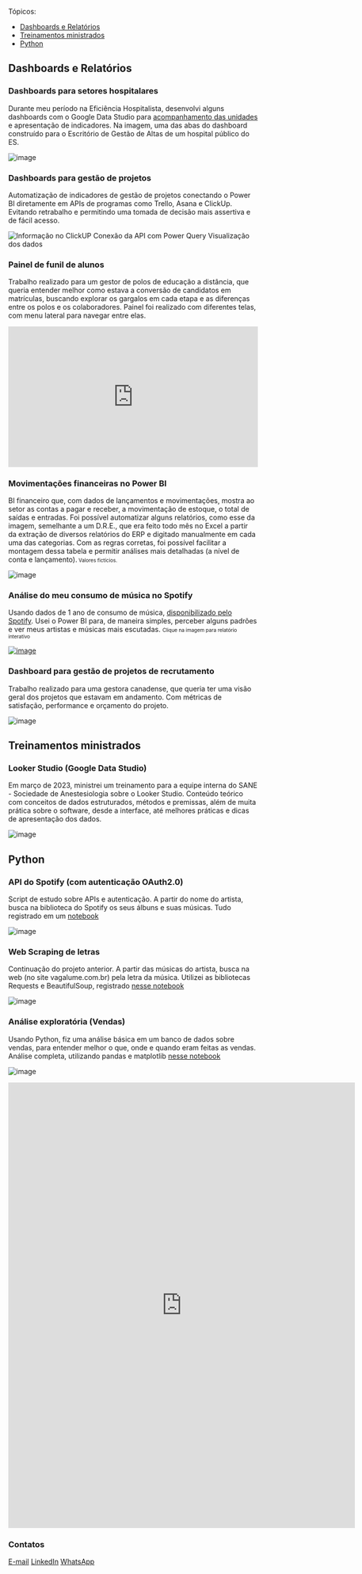 Tópicos:
- [Dashboards e Relatórios](#dashboards-e-relatórios)
- [Treinamentos ministrados](#treinamentos-ministrados)
- [Python](#python)

## Dashboards e Relatórios
### Dashboards para setores hospitalares
Durante meu período na Eficiência Hospitalista, desenvolvi alguns dashboards com o Google Data Studio para [acompanhamento das unidades](https://www.linkedin.com/posts/joaowendling_businessintelligence-googledatastudio-saaeqde-activity-6800916673709789185-hfzv) e apresentação de indicadores. Na imagem, uma das abas do dashboard construído para o Escritório de Gestão de Altas de um hospital público do ES.

![image](https://user-images.githubusercontent.com/54818262/131716151-3082eaa6-975e-4d68-a5d8-d8f41df6d9d5.png)

### Dashboards para gestão de projetos
Automatização de indicadores de gestão de projetos conectando o Power BI diretamente em APIs de programas como Trello, Asana e ClickUp. Evitando retrabalho e permitindo uma tomada de decisão mais assertiva e de fácil acesso.

![Informação no ClickUP Conexão da API com Power Query Visualização dos dados](https://user-images.githubusercontent.com/54818262/234143244-97a8d961-df21-4d68-a851-a9bb260beade.png)

### Painel de funil de alunos
Trabalho realizado para um gestor de polos de educação a distância, que queria entender melhor como estava a conversão de candidatos em matrículas, buscando explorar os gargalos em cada etapa e as diferenças entre os polos e os colaboradores. Painel foi realizado com diferentes telas, com menu lateral para navegar entre elas.

<div style="position: relative; overflow: hidden; width: 100%; padding-top: 56.25%">
<iframe src="https://datastudio.google.com/embed/reporting/ecfede3d-39c3-43bc-ae20-ecace00667c5/page/cSUcC" frameborder="0" style="border:0; position: absolute; top: 0; left: 0; bottom: 0; right: 0; width: 100%; height: 100%;" allowfullscreen></iframe>
</div>

### Movimentações financeiras no Power BI
BI financeiro que, com dados de lançamentos e movimentações, mostra ao setor as contas a pagar e receber, a movimentação de estoque, o total de saídas e entradas.
Foi possível automatizar alguns relatórios, como esse da imagem, semelhante a um D.R.E., que era feito todo mês no Excel a partir da extração de diversos relatórios do ERP e digitado manualmente em cada uma das categorias. Com as regras corretas, foi possível facilitar a montagem dessa tabela e permitir análises mais detalhadas (a nível de conta e lançamento).<font size="1"> Valores fictícios. </font>

![image](https://user-images.githubusercontent.com/54818262/234143465-9afd2481-38ad-4844-b430-46d321c6a29c.png)

### Análise do meu consumo de música no Spotify
Usando dados de 1 ano de consumo de música, [disponibilizado pelo Spotify](https://support.spotify.com/us/article/data-rights-and-privacy-settings/). Usei o Power BI para, de maneira simples, perceber alguns padrões e ver meus artistas e músicas mais escutadas. <font size="1"> Clique na imagem para relatório interativo </font>

[![image](https://user-images.githubusercontent.com/54818262/123849392-1ff70d80-d8ef-11eb-91ad-52666c53aa0d.png)](https://app.powerbi.com/view?r=eyJrIjoiZGUxMzRmNmUtY2I0ZC00N2FjLTkyNjItN2UwMTc4MWYzYzI3IiwidCI6IjM5NmZjOTQ3LWUxMGQtNDg4MC05NTA4LTRmNzRkNDQ1ZmE1MCJ9&pageName=ReportSection)  

### Dashboard para gestão de projetos de recrutamento
Trabalho realizado para uma gestora canadense, que queria ter uma visão geral dos projetos que estavam em andamento. Com métricas de satisfação, performance e orçamento do projeto.

![image](https://user-images.githubusercontent.com/54818262/153622198-0b81a4e6-6497-432e-9496-c1879eec4274.png)


## Treinamentos ministrados
### Looker Studio (Google Data Studio) 
Em março de 2023, ministrei um treinamento para a equipe interna do SANE - Sociedade de Anestesiologia sobre o Looker Studio. Conteúdo teórico com conceitos de dados estruturados, métodos e premissas, além de muita prática sobre o software, desde a interface, até melhores práticas e dicas de apresentação dos dados.

![image](https://user-images.githubusercontent.com/54818262/234140291-80733343-4207-42a4-8db3-94d2a286eb77.png)

## Python
### API do Spotify (com autenticação OAuth2.0)
Script de estudo sobre APIs e autenticação. A partir do nome do artista, busca na biblioteca do Spotify os seus álbuns e suas músicas. Tudo registrado em um [notebook](https://nbviewer.org/github/joaogwendling/python/blob/main/SpotifyAPI.ipynb)

![image](https://user-images.githubusercontent.com/54818262/153637461-3fb8ecf3-ad50-4a54-8421-603be1ae243b.png)

### Web Scraping de letras
Continuação do projeto anterior. A partir das músicas do artista, busca na web (no site vagalume.com.br) pela letra da música. Utilizei as bibliotecas Requests e BeautifulSoup, registrado [nesse notebook](https://nbviewer.org/github/joaogwendling/python/blob/main/Artist%20-%20Spotify%20-%20Lyrics.ipynb)

![image](https://user-images.githubusercontent.com/54818262/153638238-6c7c8604-4638-48f5-9f94-4c91d1b51635.png)

### Análise exploratória (Vendas)
Usando Python, fiz uma análise básica em um banco de dados sobre vendas, para entender melhor o que, onde e quando eram feitas as vendas. Análise completa, utilizando pandas e matplotlib [nesse notebook](https://nbviewer.org/github/joaogwendling/python/blob/main/An%C3%A1lise_Explorat%C3%B3ria_Simples_%28Vendas%29.ipynb)

![image](https://user-images.githubusercontent.com/54818262/123850407-61d48380-d8f0-11eb-949b-f14593e93416.png)

<iframe width="700" height="900" frameborder="0" scrolling="no" src="https://onedrive.live.com/embed?resid=EE21545E29C15EBA%219920&authkey=%21AGLslzrJgvTK78Q&em=2&wdAllowInteractivity=False&AllowTyping=True&ActiveCell='Visualiza%C3%A7%C3%A3o'!C3&Item=visualizacao_livro&wdInConfigurator=True&wdInConfigurator=True&ed1JS=false"></iframe>
  
### Contatos
[E-mail](mailto:joaogabriel.alves11@gmail.com)
[LinkedIn](https://www.linkedin.com/in/joaowendling/)
[WhatsApp](https://wa.me/555193570403)
